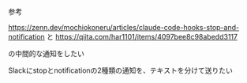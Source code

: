 参考

https://zenn.dev/mochiokoneru/articles/claude-code-hooks-stop-and-notification
と
https://qiita.com/har1101/items/4097bee8c98abedd3117

の中間的な通知をしたい

Slackにstopとnotificationの2種類の通知を、テキストを分けて送りたい

